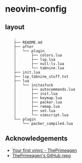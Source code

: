 # neovim-config

## layout

        .
        ├── README.md
        ├── after
        │   └── plugin
        │       ├── colors.lua
        │       ├── lsp.lua
        │       ├── null-ls.lua
        │       └── tabnine.lua
        ├── init.lua
        ├── lsp_tabnine_stuff.txt
        ├── lua
        │   └── initasfuck
        │       ├── autocommands.lua
        │       ├── init.lua
        │       ├── keymap.lua
        │       ├── packer.lua
        │       ├── remap.lua
        │       ├── set.lua
        │       └── vimscript.lua
        └── plugin
            └── packer_compiled.lua

## Acknowledgements

* [Your first vimrc - ThePrimeagen](https://www.youtube.com/watch?v=x2QJYq4IX6M)
* [ThePrimeagen's GitHub repo](https://github.com/ThePrimeagen/.dotfiles/tree/master/vim-2022/.config/nvim)
